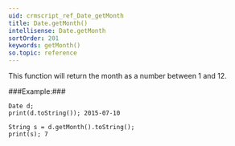 ```yaml
---
uid: crmscript_ref_Date_getMonth
title: Date.getMonth()
intellisense: Date.getMonth
sortOrder: 201
keywords: getMonth()
so.topic: reference
---
```


This function will return the month as a number between 1 and 12.




###Example:###
    
    Date d;
    print(d.toString()); 2015-07-10
    
    String s = d.getMonth().toString();
    print(s); 7



